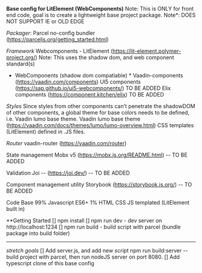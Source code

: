 **Base config for LitElement (WebComponents)**
Note: This is ONLY for front end code, goal is to create a lightweight base project package.
Note*: DOES NOT SUPPORT IE or OLD EDGE

*Packager*:
Parcel no-config bundler (https://parceljs.org/getting_started.html)
</br>

*Framework*
Webcomponents - LitElement (https://lit-element.polymer-project.org/)
Note: This uses the shadow dom, and web component standard(s)

* WebComponents (shadow dom compatiable) *
Vaadin-components (https://vaadin.com/components)
UI5 components (https://sap.github.io/ui5-webcomponents/)  TO BE ADDED
Elix components (https://component.kitchen/elix) TO BE ADDED

*Styles*
Since styles from other components can't penetrate the shadowDOM of other components, a global theme for base colors needs to be defined, i.e. Vaadin lumo base theme.
Vaadin lumo base theme (https://vaadin.com/docs/themes/lumo/lumo-overview.html)
CSS templates (LitElement) defined in .JS files.

*Router*
vaadin-router (https://vaadin.com/router)

State management
Mobx v5  (https://mobx.js.org/README.html) -- TO BE ADDED

Validation
Joi -- (https://joi.dev/) -- TO BE ADDED

Component management utility
Storybook (https://storybook.js.org/)  -- TO BE ADDED

Code Base
99% Javascript ES6+
1% HTML
CSS JS templated (LitElement built in)

**Getting Started
[] npm install
[] npm run dev     - dev server on http://localhost:1234
[] npm run build   - build script with parcel (bundle package into build folder)

***
*stretch goals*
[] Add server.js, and add new script npm run build:server -- build project with parcel, then run nodeJS server on port 8080.
[] Add typescript clone of this base config
